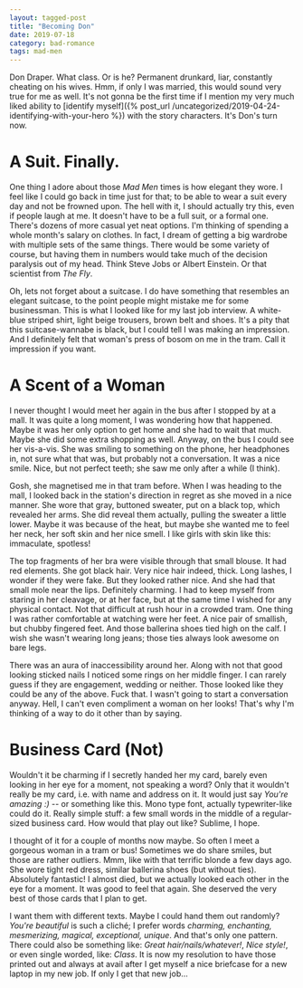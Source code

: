 ```yaml
---
layout: tagged-post
title: "Becoming Don"
date: 2019-07-18
category: bad-romance
tags: mad-men
---
```

Don Draper. What class. Or is he? Permanent drunkard, liar, constantly cheating on his wives. Hmm, if only I was married, this would sound very true for me as well. It's not gonna be the first time if I mention my very much liked ability to [identify myself]({% post_url /uncategorized/2019-04-24-identifying-with-your-hero %}) with the story characters. It's Don's turn now.


A Suit. Finally.
================

One thing I adore about those _Mad Men_ times is how elegant they wore. I feel like I could go back in time just for that; to be able to wear a suit every day and not be frowned upon. The hell with it, I should actually try this, even if people laugh at me. It doesn't have to be a full suit, or a formal one. There's dozens of more casual yet neat options. I'm thinking of spending a whole month's salary on clothes. In fact, I dream of getting a big wardrobe with multiple sets of the same things. There would be some variety of course, but having them in numbers would take much of the decision paralysis out of my head. Think Steve Jobs or Albert Einstein. Or that scientist from _The Fly_.

Oh, lets not forget about a suitcase. I do have something that resembles an elegant suitcase, to the point people might mistake me for some businessman. This is what I looked like for my last job interview. A white-blue striped shirt, light beige trousers, brown belt and shoes. It's a pity that this suitcase-wannabe is black, but I could tell I was making an impression. And I definitely felt that woman's press of bosom on me in the tram. Call it impression if you want.


A Scent of a Woman
==================

I never thought I would meet her again in the bus after I stopped by at a mall. It was quite a long moment, I was wondering how that happened. Maybe it was her only option to get home and she had to wait that much. Maybe she did some extra shopping as well. Anyway, on the bus I could see her vis-a-vis. She was smiling to something on the phone, her headphones in, not sure what that was, but probably not a conversation. It was a nice smile. Nice, but not perfect teeth; she saw me only after a while (I think).

Gosh, she magnetised me in that tram before. When I was heading to the mall, I looked back in the station's direction in regret as she moved in a nice manner. She wore that gray, buttoned sweater, put on a black top, which revealed her arms. She did reveal them actually, pulling the sweater a little lower. Maybe it was because of the heat, but maybe she wanted me to feel her neck, her soft skin and her nice smell. I like girls with skin like this: immaculate, spotless!

The top fragments of her bra were visible through that small blouse. It had red elements. She got black hair. Very nice hair indeed, thick. Long lashes, I wonder if they were fake. But they looked rather nice. And she had that small mole near the lips. Definitely charming. I had to keep myself from staring in her cleavage, or at her face, but at the same time I wished for any physical contact. Not that difficult at rush hour in a crowded tram. One thing I was rather comfortable at watching were her feet. A nice pair of smallish, but chubby fingered feet. And those ballerina shoes tied high on the calf. I wish she wasn't wearing long jeans; those ties always look awesome on bare legs.

There was an aura of inaccessibility around her. Along with not that good looking sticked nails I noticed some rings on her middle finger. I can rarely guess if they are engagement, wedding or neither. Those looked like they could be any of the above. Fuck that. I wasn't going to start a conversation anyway. Hell, I can't even compliment a woman on her looks! That's why I'm thinking of a way to do it other than by saying.


Business Card (Not)
===================

Wouldn't it be charming if I secretly handed her my card, barely even looking in her eye for a moment, not speaking a word? Only that it wouldn't really be my card, i.e. with name and address on it. It would just say _You're amazing :)_ -- or something like this. Mono type font, actually typewriter-like could do it. Really simple stuff: a few small words in the middle of a regular-sized business card. How would that play out like? Sublime, I hope.

I thought of it for a couple of months now maybe. So often I meet a gorgeous woman in a tram or bus! Sometimes we do share smiles, but those are rather outliers. Mmm, like with that terrific blonde a few days ago. She wore tight red dress, similar ballerina shoes (but without ties). Absolutely fantastic! I almost died, but we actually looked each other in the eye for a moment. It was good to feel that again. She deserved the very best of those cards that I plan to get.

I want them with different texts. Maybe I could hand them out randomly? _You're beautiful_ is such a cliché; I prefer words _charming, enchanting, mesmerizing, magical, exceptional, unique_. And that's only one pattern. There could also be something like: _Great hair/nails/whatever!_, _Nice style!_, or even single worded, like: _Class_. It is now my resolution to have those printed out and always at avail after I get myself a nice briefcase for a new laptop in my new job. If only I get that new job...
